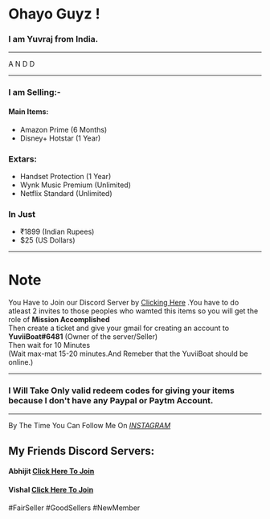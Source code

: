 # Ohayo Guyz !

### I am Yuvraj from India.

 ---

A N D D

 ---

### I am Selling:-

#### Main Items:

 - Amazon Prime (6 Months)
 - Disney+ Hotstar (1 Year)

### Extars:

  - Handset Protection (1 Year)
  - Wynk Music Premium (Unlimited)
  - Netflix Standard (Unlimited)

### In Just
 - ₹1899 (Indian Rupees)
 - $25 (US Dollars)
 
 ---

# Note
 You Have to Join our Discord Server  by [Clicking Here]() .You have to do atleast 2 invites to those peoples who wamted this items so you will get the role of  __Mission Accomplished__\
 Then create a ticket and give your gmail for creating an account to __YuviiBoat#6481__ (Owner of the server/Seller)\
 Then wait for 10 Minutes\
 (Wait max-mat 15-20 minutes.And Remeber that the YuviiBoat should be online.)
 
 ---

### I Will Take Only valid redeem codes for giving your items because I don't have any Paypal or Paytm Account.

---

By The Time
You Can Follow Me On _[INSTAGRAM](https://www.instagram.com/yuvii.boat/)_


##  My Friends Discord Servers:

####   Abhijit [Click Here To Join]()
####   Vishal [Click Here To Join]()

   #FairSeller #GoodSellers #NewMember
